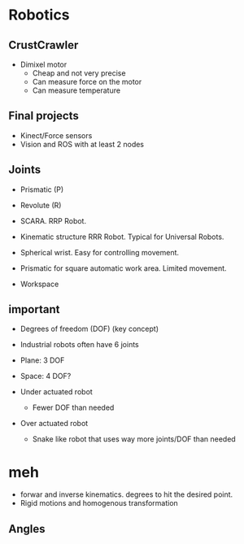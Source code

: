 # Robotics

## CrustCrawler

* Dimixel motor
  * Cheap and not very precise
  * Can measure force on the motor
  * Can measure temperature
  
## Final projects

* Kinect/Force sensors
* Vision and ROS with at least 2 nodes

## Joints

* Prismatic (P)
* Revolute (R)

* SCARA. RRP Robot.
* Kinematic structure RRR Robot. Typical for Universal Robots.

* Spherical wrist. Easy for controlling movement.
* Prismatic for square automatic work area. Limited movement.

* Workspace

## important
* Degrees of freedom (DOF) (key concept)
* Industrial robots often have 6 joints

* Plane: 3 DOF
* Space: 4 DOF?

* Under actuated robot
    * Fewer DOF than needed

* Over actuated robot
    * Snake like robot that uses way more joints/DOF than needed
    
# meh

* forwar and inverse kinematics. degrees to hit the desired point.
* Rigid motions and homogenous transformation

## Angles
